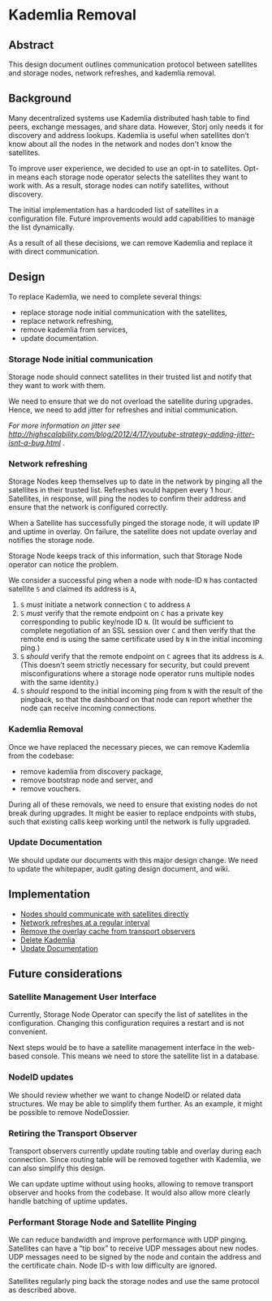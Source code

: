 # Kademlia Removal

## Abstract

This design document outlines communication protocol between satellites and
storage nodes, network refreshes, and kademlia removal.

## Background

Many decentralized systems use Kademlia distributed hash table to find peers, exchange messages, and share data.
However, Storj only needs it for discovery and address lookups. 
Kademlia is useful when satellites don’t know about all the nodes in the network and nodes don't know the satellites.

To improve user experience, we decided to use an opt-in to satellites.
Opt-in means each storage node operator selects the satellites they want to work with.
As a result, storage nodes can notify satellites, without discovery.

The initial implementation has a hardcoded list of satellites in a configuration file.
Future improvements would add capabilities to manage the list dynamically.

As a result of all these decisions, we can remove Kademlia and replace it with direct communication.

## Design

To replace Kademlia, we need to complete several things:

- replace storage node initial communication with the satellites,
- replace network refreshing,
- remove kademlia from services,
- update documentation.


### Storage Node initial communication

Storage node should connect satellites in their trusted list and notify that they want to work with them.

We need to ensure that we do not overload the satellite during upgrades.
Hence, we need to add jitter for refreshes and initial communication.

_For more information on jitter see http://highscalability.com/blog/2012/4/17/youtube-strategy-adding-jitter-isnt-a-bug.html ._

### Network refreshing

Storage Nodes keep themselves up to date in the network by pinging all the satellites in their trusted list. Refreshes would happen every 1 hour.
Satellites, in response, will ping the nodes to confirm their address and ensure that the network is configured correctly.

When a Satellite has successfully pinged the storage node, it will update IP and uptime in overlay.
On failure, the satellite does not update overlay and notifies the storage node.

Storage Node keeps track of this information, such that Storage Node operator can notice the problem.

We consider a successful ping when a node with node-ID `N` has contacted satellite `S` and claimed its address is `A`,

1. `S` _must_ initiate a network connection `C` to address `A`
2. `S` _must_ verify that the remote endpoint on `C` has a private key corresponding to public key/node ID `N`. (It would be sufficient to complete negotiation of an SSL session over `C` and then verify that the remote end is using the same certificate used by `N` in the initial incoming ping.)
3. `S` _should_ verify that the remote endpoint on `C` agrees that its address is `A`. (This doesn't seem strictly necessary for security, but could prevent misconfigurations where a storage node operator runs multiple nodes with the same identity.)
4. `S` _should_ respond to the initial incoming ping from `N` with the result of the pingback, so that the dashboard on that node can report whether the node can receive incoming connections.


### Kademlia Removal

Once we have replaced the necessary pieces, we can remove Kademlia from the codebase:

- remove kademlia from discovery package,
- remove bootstrap node and server, and
- remove vouchers.

During all of these removals, we need to ensure that existing nodes do not break during upgrades.
It might be easier to replace endpoints with stubs, such that existing calls keep working until the network is fully upgraded.

### Update Documentation

We should update our documents with this major design change.
We need to update the whitepaper, audit gating design document, and wiki.

## Implementation

- [Nodes should communicate with satellites directly](https://storjlabs.atlassian.net/browse/V3-2274)
- [Network refreshes at a regular interval](https://storjlabs.atlassian.net/browse/V3-2275)
- [Remove the overlay cache from transport observers](https://storjlabs.atlassian.net/browse/V3-2305])
- [Delete Kademlia](https://storjlabs.atlassian.net/browse/V3-2276)
- [Update Documentation](https://storjlabs.atlassian.net/browse/V3-2461)

## Future considerations

### Satellite Management User Interface

Currently, Storage Node Operator can specify the list of satellites in the configuration.
Changing this configuration requires a restart and is not convenient.

Next steps would be to have a satellite management interface in the web-based console.
This means we need to store the satellite list in a database.

### NodeID updates

We should review whether we want to change NodeID or related data structures.
We may be able to simplify them further. As an example, it might be possible to remove NodeDossier.

### Retiring the Transport Observer

Transport observers currently update routing table and overlay during each connection.
Since routing table will be removed together with Kademlia, we can also simplify this design.

We can update uptime without using hooks, allowing to remove transport observer and hooks from the codebase.
It would also allow more clearly handle batching of uptime updates.

### Performant Storage Node and Satellite Pinging

We can reduce bandwidth and improve performance with UDP pinging.
Satellites can have a “tip box” to receive UDP messages about new nodes.
UDP messages need to be signed by the node and contain the address and the certificate chain.
Node ID-s with low difficulty are ignored.

Satellites regularly ping back the storage nodes and use the same protocol as described above.